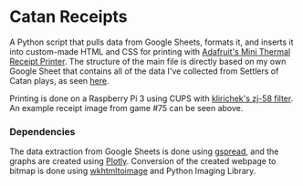 # Catan Receipts
A Python script that pulls data from Google Sheets, formats it, and inserts it into custom-made HTML and CSS for printing with [Adafruit's Mini Thermal Receipt Printer](https://www.adafruit.com/products/597). The structure of the main file is directly based on my own Google Sheet that contains all of the data I've collected from Settlers of Catan plays, as seen [here](http://bit.ly/FederationOfCatan2).

Printing is done on a Raspberry Pi 3 using CUPS with [klirichek's zj-58 filter](https://github.com/klirichek/zj-58). An example receipt image from game #75 can be seen above.

### Dependencies
The data extraction from Google Sheets is done using [gspread](https://github.com/burnash/gspread), and the graphs are created using [Plotly](https://plot.ly/). Conversion of the created webpage to bitmap is done using [wkhtmltoimage](http://wkhtmltopdf.org/) and Python Imaging Library.
